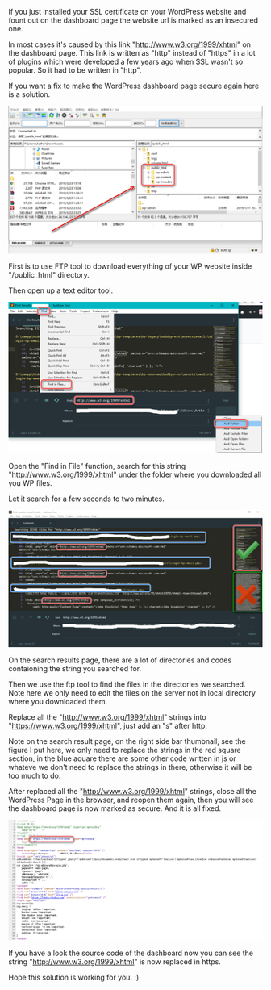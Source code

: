 If you just installed your SSL certificate on your WordPress website and fount out on the dashboard page the website url is marked as an insecured one. 

In most cases it's caused by this link "http://www.w3.org/1999/xhtml" on the dashboard page. This link is written as "http" instead of "https" in a lot of plugins which were developed a few years ago when SSL wasn't so popular. So it had to be written in "http".

If you want a fix to make the WordPress dashboard page secure again here is a solution. 

![1](https://github.com/yx8/http-www.w3.org-1999-xhtml-WordPress-SSL-problem-fix/blob/master/images/1.png?raw=true)

First is to use FTP tool to download everything of your WP website inside "/public_html" directory.

Then open up a text editor tool. 

![2](https://github.com/yx8/http-www.w3.org-1999-xhtml-WordPress-SSL-problem-fix/blob/master/images/2.png?raw=true)

Open the "Find in File" function, search for this string "http://www.w3.org/1999/xhtml" under the folder where you downloaded all you WP files. 

Let it search for a few seconds to two minutes. 

![3](https://github.com/yx8/http-www.w3.org-1999-xhtml-WordPress-SSL-problem-fix/blob/master/images/3.png?raw=true)

On the search results page, there are a lot of directories and codes contaioning the string you searched for.

Then we use the ftp tool to find the files in the directories we searched. Note here we only need to edit the files on the server not in local directory where you downloaded them. 

Replace all the "http://www.w3.org/1999/xhtml" strings into "https://www.w3.org/1999/xhtml", just add an "s" after http.

Note on the search result page, on the right side bar thumbnail, see the figure I put here, we only need to replace the strings in the red square section, in the blue aquare there are some other code written in js or whateve we don't need to replace the strings in there, otherwise it will be too much to do. 

After replaced all the "http://www.w3.org/1999/xhtml" strings, close all the WordPress Page in the browser, and reopen them again, then you will see the dashboard page is now marked as secure. And it is all fixed.

![4](https://github.com/yx8/http-www.w3.org-1999-xhtml-WordPress-SSL-problem-fix/blob/master/images/4.png?raw=true)

If you have a look the source code of the dashboard now you can see the string "http://www.w3.org/1999/xhtml" is now replaced in https.

Hope this solution is working for you. :)


